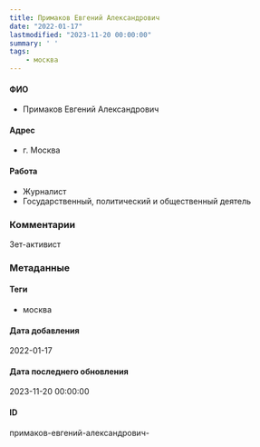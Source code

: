 ```yaml
---
title: Примаков Евгений Александрович
date: "2022-01-17"
lastmodified: "2023-11-20 00:00:00"
summary: ' '
tags: 
    - москва
---
```

<!--# pp1-->
<!--## Фигурант-->
<!--### Личные данные-->
#### ФИО
- Примаков Евгений Александрович
#### Адрес
- г. Москва
#### Работа
- Журналист
- Государственный, политический и общественный деятель
### Комментарии
Зет-активист
### Метаданные
#### Теги
- москва
#### Дата добавления
2022-01-17
#### Дата последнего обновления
2023-11-20 00:00:00
#### ID
примаков-евгений-александрович-
<!--## END;-->
